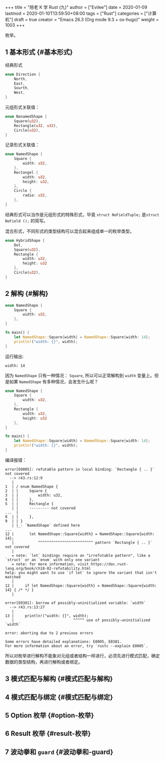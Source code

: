 +++
title = "陪老 K 学 Rust (九)"
author = ["Evilee"]
date = 2020-01-09
lastmod = 2020-01-10T13:59:50+08:00
tags = ["Rust"]
categories = ["计算机"]
draft = true
creator = "Emacs 26.3 (Org mode 9.3 + ox-hugo)"
weight = 1003
+++

枚举。
<!--more-->


## <span class="section-num">1</span> 基本形式 {#基本形式}

经典形式

```rust
enum Direction {
    North,
    East,
    Sourth,
    West,
}
```

元组形式关联值：

```rust
enum NonamedShape {
    Square(u32),
    Rectangle(u32, u32),
    Circle(u32),
}
```

记录形式关联值：

```rust
enum NamedShape {
    Square {
        width: u32,
    },
    Rectangel {
        width: u32,
        height: u32,
    },
    Circle {
        radio: u32,
    },
}
```

经典形式可以当作是元组形式的特殊形式，毕竟 `struct NoFieldTuple;` 是`struct NoField ();` 的简写。

混合形式，不同形式的类型结构可以混合起来组成单一的枚举类型。

```rust
enum HybridShape {
    Dot,
    Square(u32),
    Rectangle {
        width: u32,
        height: u32
    },
    Circle(u32),
}
```


## <span class="section-num">2</span> 解构 {#解构}

```rust
enum NamedShape {
    Square {
        width: u32,
    },
}

fn main() {
    let NamedShape::Square{width} = NamedShape::Square{width: 14};
    println!("width: {}", width);
}
```

运行输出:

```text
width: 14
```

因为 `NamedShape` 只有一种情况： `Square`, 所以可以正常解构到 `width` 变量上。但是如果 `NamedShape` 有多种情况，会发生什么呢？

```rust
enum NamedShape {
    Square {
        width: u32,
    },
    Rectangle {
        width: u32,
        height: u32
    },
}

fn main() {
    let NamedShape::Square{width} = NamedShape::Square{width: 14};
    println!("width: {}", width);
}
```

编译报错：

```text
error[E0005]: refutable pattern in local binding: `Rectangle { .. }` not covered
  --> r43.rs:12:9
   |
1  | / enum NamedShape {
2  | |     Square {
3  | |         width: u32,
4  | |     },
5  | |     Rectangle {
   | |     --------- not covered
...  |
8  | |     },
9  | | }
   | |_- `NamedShape` defined here
...
12 |       let NamedShape::Square{width} = NamedShape::Square{width: 14};
   |           ^^^^^^^^^^^^^^^^^^^^^^^^^ pattern `Rectangle { .. }` not covered
   |
   = note: `let` bindings require an "irrefutable pattern", like a `struct` or an `enum` with only one variant
   = note: for more information, visit https://doc.rust-lang.org/book/ch18-02-refutability.html
help: you might want to use `if let` to ignore the variant that isn't matched
   |
12 |     if let NamedShape::Square{width} = NamedShape::Square{width: 14} { /* */ }
   |

error[E0381]: borrow of possibly-uninitialized variable: `width`
  --> r43.rs:13:27
   |
13 |     println!("width: {}", width);
   |                           ^^^^^ use of possibly-uninitialized `width`

error: aborting due to 2 previous errors

Some errors have detailed explanations: E0005, E0381.
For more information about an error, try `rustc --explain E0005`.
```

所以对枚举进行解构不能象对元组或者结构一样进行，必须先进行模式匹配，确定数据的类型结构，再进行解构或者绑定。


## <span class="section-num">3</span> 模式匹配与解构 {#模式匹配与解构}


## <span class="section-num">4</span> 模式匹配与绑定 {#模式匹配与绑定}


## <span class="section-num">5</span> Option 枚举 {#option-枚举}


## <span class="section-num">6</span> Result 枚举 {#result-枚举}


## <span class="section-num">7</span> 波动拳和 `guard` {#波动拳和-guard}
